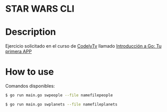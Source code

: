 # STAR WARS CLI

# Description
Ejercicio solicitado en el curso de [CodelyTv](https://codely.com/) llamado [Introducción a Go: Tu primera APP](https://pro.codely.com/library/introduccion-a-go-tu-primera-app-43842)

# How to use
Comandos disponibles:

```sh
$ go run main.go swpeople --file namefilepeople

$ go run main.go swplanets --file namefileplanets

```
